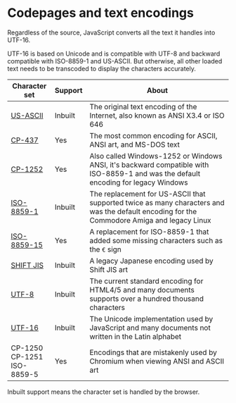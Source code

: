 # Codepages and text encodings

Regardless of the source, JavaScript converts all the text it handles into UTF-16.

UTF-16 is based on Unicode and is compatible with UTF-8 and backward compatible with ISO-8859-1 and US-ASCII. But otherwise, all other loaded text needs to be transcoded to display the characters accurately.

| Character set | Support | About |
| -- | -- | -- |
| [US-ASCII](https://en.wikipedia.org/wiki/ISO/IEC_646) | Inbuilt | The original text encoding of the Internet, also known as ANSI X3.4 or ISO 646 |
| [CP-437](https://en.wikipedia.org/wiki/Code_page_437) | Yes | The most common encoding for ASCII, ANSI art, and MS-DOS text  |
| [CP-1252](https://en.wikipedia.org/wiki/Windows-1252) | Yes | Also called Windows-1252 or Windows ANSI, it's backward compatible with ISO-8859-1 and was the default encoding for legacy Windows |
| [ISO-8859-1](https://en.wikipedia.org/wiki/ISO/IEC_8859-1) | Inbuilt | The replacement for US-ASCII that supported twice as many characters and was the default encoding for the Commodore Amiga and legacy Linux |
| [ISO-8859-15](https://en.wikipedia.org/wiki/ISO/IEC_8859-15) | Yes | A replacement for ISO-8859-1 that added some missing characters such as the `€` sign |
| [SHIFT JIS](https://en.wikipedia.org/wiki/Shift_JIS) | Inbuilt | A legacy Japanese encoding used by Shift JIS art  |
| [UTF-8](http://unicode.org/faq/utf_bom.html#utf8-1) | Inbuilt | The current standard encoding for HTML4/5 and many documents supports over a hundred thousand characters |
| [UTF-16](http://unicode.org/faq/utf_bom.html#utf16-1) | Inbuilt | The Unicode implementation used by JavaScript and many documents not written in the Latin alphabet |
| CP-1250<br>CP-1251<br>ISO-8859-5 | Yes | Encodings that are mistakenly used by Chromium when viewing ANSI and ASCII art |

Inbuilt support means the character set is handled by the browser.